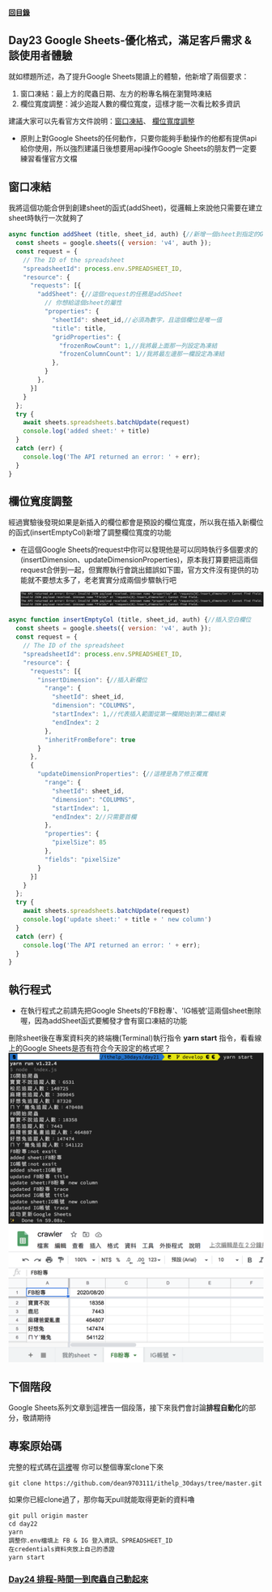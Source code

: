 #### [回目錄](../README.md)
## Day23 Google Sheets-優化格式，滿足客戶需求 & 談使用者體驗

就如標題所述，為了提升Google Sheets閱讀上的體驗，他新增了兩個要求：  
1. 窗口凍結：最上方的爬蟲日期、左方的粉專名稱在瀏覽時凍結
2. 欄位寬度調整：減少追蹤人數的欄位寬度，這樣才能一次看比較多資訊

建議大家可以先看官方文件說明：[窗口凍結](https://developers.google.com/sheets/api/reference/rest/v4/spreadsheets#gridproperties)、
[欄位寬度調整](https://developers.google.com/sheets/api/reference/rest/v4/spreadsheets/request#UpdateDimensionPropertiesRequest)  
* 原則上對Google Sheets的任何動作，只要你能夠手動操作的他都有提供api給你使用，所以強烈建議日後想要用api操作Google Sheets的朋友們一定要練習看懂官方文檔  

窗口凍結
------------------------
我將這個功能合併到創建sheet的函式(addSheet)，從邏輯上來說他只需要在建立sheet時執行一次就夠了
```js
async function addSheet (title, sheet_id, auth) {//新增一個sheet到指定的Google Sheets
  const sheets = google.sheets({ version: 'v4', auth });
  const request = {
    // The ID of the spreadsheet
    "spreadsheetId": process.env.SPREADSHEET_ID,
    "resource": {
      "requests": [{
        "addSheet": {//這個request的任務是addSheet
          // 你想給這個sheet的屬性
          "properties": {
            "sheetId": sheet_id,//必須為數字，且這個欄位是唯一值
            "title": title,
            "gridProperties": {
              "frozenRowCount": 1,//我將最上面那一列設定為凍結
              "frozenColumnCount": 1//我將最左邊那一欄設定為凍結
            },
          }
        },
      }]
    }
  };
  try {
    await sheets.spreadsheets.batchUpdate(request)
    console.log('added sheet:' + title)
  }
  catch (err) {
    console.log('The API returned an error: ' + err);
  }
}
```

欄位寬度調整
------------------------
經過實驗後發現如果是新插入的欄位都會是預設的欄位寬度，所以我在插入新欄位的函式(insertEmptyCol)新增了調整欄位寬度的功能  
* 在這個Google Sheets的request中你可以發現他是可以同時執行多個要求的(insertDimension、updateDimensionProperties)，原本我打算要把這兩個request合併到一起，但實際執行會跳出錯誤如下圖，官方文件沒有提供的功能就不要想太多了，老老實實分成兩個步驟執行吧  

    ![image](./article_img/terminalerr.png)  
```js
async function insertEmptyCol (title, sheet_id, auth) {//插入空白欄位
  const sheets = google.sheets({ version: 'v4', auth });
  const request = {
    // The ID of the spreadsheet
    "spreadsheetId": process.env.SPREADSHEET_ID,
    "resource": {
      "requests": [{
        "insertDimension": {//插入新欄位
          "range": {
            "sheetId": sheet_id,
            "dimension": "COLUMNS",
            "startIndex": 1,//代表插入範圍從第一欄開始到第二欄結束
            "endIndex": 2
          },
          "inheritFromBefore": true
        }
      },
      {
        "updateDimensionProperties": {//這裡是為了修正欄寬
          "range": {
            "sheetId": sheet_id,
            "dimension": "COLUMNS",
            "startIndex": 1,
            "endIndex": 2//只需要首欄
          },
          "properties": {
            "pixelSize": 85
          },
          "fields": "pixelSize"
        }
      }]
    }
  };
  try {
    await sheets.spreadsheets.batchUpdate(request)
    console.log('update sheet:' + title + ' new column')
  }
  catch (err) {
    console.log('The API returned an error: ' + err);
  }
}
```

執行程式
----
* 在執行程式之前請先把Google Sheets的'FB粉專'、'IG帳號'這兩個sheet刪除喔，因為addSheet函式要觸發才會有窗口凍結的功能  

刪除sheet後在專案資料夾的終端機(Terminal)執行指令 **yarn start** 指令，看看線上的Google Sheets是否有符合今天設定的格式呢？  
![image](./article_img/terminal.png)  
![image](./article_img/googlesheet.png)  

下個階段
------------------------
Google Sheets系列文章到這裡告一個段落，接下來我們會討論**排程自動化**的部分，敬請期待

專案原始碼
----
完整的程式碼在[這裡](https://github.com/dean9703111/ithelp_30days/tree/master/day22)喔
你可以整個專案clone下來  
```
git clone https://github.com/dean9703111/ithelp_30days/tree/master.git
```
如果你已經clone過了，那你每天pull就能取得更新的資料嚕  
```
git pull origin master
cd day22
yarn
調整你.env檔填上 FB & IG 登入資訊、SPREADSHEET_ID
在credentials資料夾放上自己的憑證
yarn start
```
### [Day24 排程-時間一到爬蟲自己動起來](/day24/README.md)